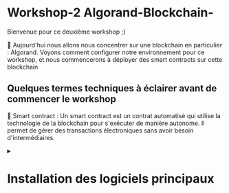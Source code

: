 # Workshop-2 Algorand-Blockchain-
Bienvenue pour ce deuxième workshop ;) 

🧵 Aujourd'hui nous allons nous concentrer sur une blockchain en particulier : Algorand. Voyons comment configurer notre environnement pour ce workshop, et nous commencerons à déployer des smart contracts sur cette blockchain 



## Quelques termes techniques à éclairer avant de commencer le workshop 
📌 Smart contract :  Un smart contract est un contrat automatisé qui utilise la technologie de la blockchain pour s'exécuter de manière autonome. Il permet de gérer des transactions électroniques sans avoir besoin d'intermédiaires.

<details>
  <summary><h1>Installation des logiciels principaux</h1></summary>
  
  ## - Installation de brew (pour mac / linux) 
  ```
cd /opt
/bin/bash -c "$(curl -fsSL https://raw.githubusercontent.com/Homebrew/install/HEAD/install.sh)"
export PATH=/opt/homebrew/bin:$PATH
export PATH=/opt/homebrew/sbin:$PATH
```
    
  ## - Installation de WSL (pour windows)
  
  Il est possible d'utiliser Homebrew (ou "brew" en anglais) sur Windows en utilisant la fonctionnalité Windows Subsystem for Linux (WSL). Cependant, il est important de noter que cela n'est pas pris en charge officiellement et que certains outils et paquets peuvent ne pas fonctionner comme prévu.

Pour installer WSL sur Windows, vous devez avoir la version 1607 ou ultérieure de Windows 10 et suivre ces étapes:

Ouvrez l'application Paramètres en appuyant sur la touche Windows + I
  
Cliquez sur "Apps"
  
Cliquez sur "Programmes et fonctionnalités"
  
Cliquez sur "Activer ou désactiver les fonctionnalités Windows"
  
Cochez la case "Windows Subsystem for Linux"
  
Cliquez sur "OK" et redémarrez votre ordinateur

  ## - Installation de Docker ( permet de faire tourner des contenaires/programme dessus) 
  
  https://docs.docker.com/compose/install/
  
  ## - Installation de python 3 
  👉🏽 Pour Mac et Linux 
  
`brew install python3`

  👉🏽 Pour Windows ( WSL ) 
`sudo apt-get update
sudo apt-get install python3`

ou 
`sudo apt-get install python`



  ## - Install sandbox
`git clone https://github.com/algorand/sandbox.git`

Changement des configuration pour tourner le code sandbox dans le project folder ( Dans le fichier sandbox/docker-compose sous les ports ) 
```
volumes:
- type: bind
  source: ../
  target: /data 
```

  Initialisation de sandbox
`./sandbox up -v`
`./sandbox enter algod`
